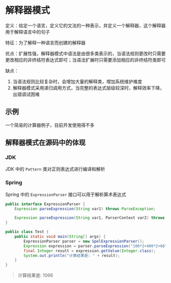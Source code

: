 # 解释器模式

定义：给定一个语言，定义它的文法的一种表示，并定义一个解释器，这个解释器用于解释语言中的句子

特征：为了解释一种语言而创建的解释器

优点：扩展性强，解释器模式中语法是由很多类表示的，当语法规则更改时只需要更改相应的非终结符表达式即可；当语法扩展时只需要添加相应的非终结符类即可

缺点：

1. 当语法规则比较复杂时，会增加大量的解释类，增加系统维护难度
2. 解释器模式采用递归调用方式，当完整的表达式层级较深时，解释效率下降，出错调试困难



## 示例

一个简易的计算器例子，目前开发使用得不多



## 解释器模式在源码中的体现

### JDK

JDK 中的 `Pattern` 类对正则表达式进行编译和解析

### Spring

Spring 中的 `ExpressionParser` 接口可以用于解析算术表达式

```java
public interface ExpressionParser {
    Expression parseExpression(String var1) throws ParseException;

    Expression parseExpression(String var1, ParserContext var2) throws ParseException;
}
```

```java
public class Test {
    public static void main(String[] args) {
        ExpressionParser parser = new SpelExpressionParser();
        Expression expression = parser.parseExpression("100*2+400*2+66");
        final Integer result = expression.getValue(Integer.class);
        System.out.println("计算结果是: " + result);
    }
}
```

> 计算结果是: 1066